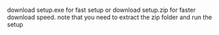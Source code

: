 download setup.exe for fast setup or download setup.zip for faster download speed. note that you need to extract the zip folder and run the setup

